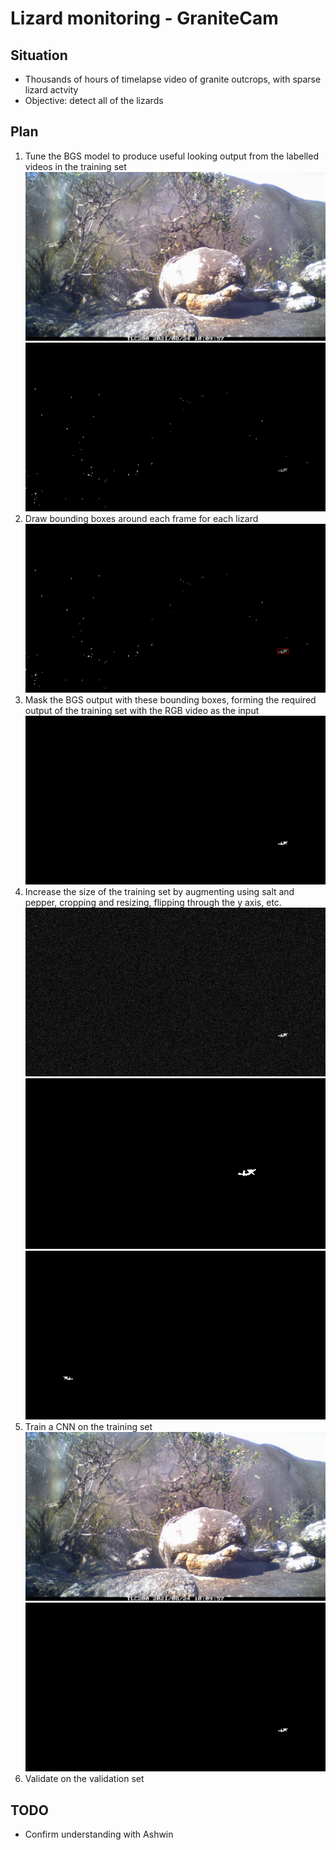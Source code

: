 # Lizard monitoring - GraniteCam

## Situation

* Thousands of hours of timelapse video of granite outcrops, with sparse lizard actvity
* Objective: detect all of the lizards

## Plan

1. Tune the BGS model to produce useful looking output from the labelled videos in the training set
![Input](./media/input.jpg)
![BGS](./media/bgs.png)
2. Draw bounding boxes around each frame for each lizard
![Bounding box](./media/bound.png)
3. Mask the BGS output with these bounding boxes, forming the required output of the training set with the RGB video as the input
![Output](./media/output.png)
4. Increase the size of the training set by augmenting using salt and pepper, cropping and resizing, flipping through the y axis, etc.
![Salt and Pepper](./media/salt.png)
![Cropping and resizing](./media/crop.png)
![Flipping](./media/flip.png)
5. Train a CNN on the training set
![Input](./media/input.jpg)
![Output](./media/output.png)
6. Validate on the validation set

## TODO
* Confirm understanding with Ashwin